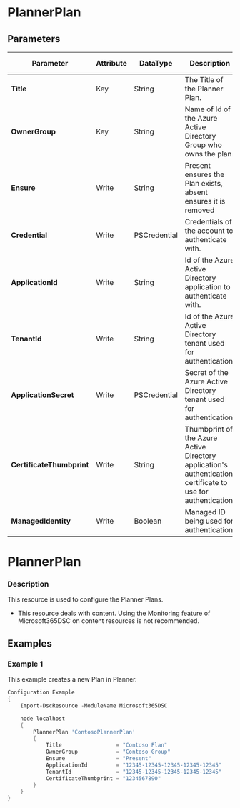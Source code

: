 ﻿# PlannerPlan

## Parameters

| Parameter | Attribute | DataType | Description | Allowed Values |
| --- | --- | --- | --- | --- |
| **Title** | Key | String | The Title of the Planner Plan. ||
| **OwnerGroup** | Key | String | Name of Id of the Azure Active Directory Group who owns the plan ||
| **Ensure** | Write | String | Present ensures the Plan exists, absent ensures it is removed |Present, Absent|
| **Credential** | Write | PSCredential | Credentials of the account to authenticate with. ||
| **ApplicationId** | Write | String | Id of the Azure Active Directory application to authenticate with. ||
| **TenantId** | Write | String | Id of the Azure Active Directory tenant used for authentication. ||
| **ApplicationSecret** | Write | PSCredential | Secret of the Azure Active Directory tenant used for authentication. ||
| **CertificateThumbprint** | Write | String | Thumbprint of the Azure Active Directory application's authentication certificate to use for authentication. ||
| **ManagedIdentity** | Write | Boolean | Managed ID being used for authentication. ||

# PlannerPlan

### Description

This resource is used to configure the Planner Plans.

* This resource deals with content. Using the Monitoring feature
  of Microsoft365DSC on content resources is not recommended.

## Examples

### Example 1

This example creates a new Plan in Planner.

```powershell
Configuration Example
{
    Import-DscResource -ModuleName Microsoft365DSC

    node localhost
    {
        PlannerPlan 'ContosoPlannerPlan'
        {
            Title                 = "Contoso Plan"
            OwnerGroup            = "Contoso Group"
            Ensure                = "Present"
            ApplicationId         = "12345-12345-12345-12345-12345"
            TenantId              = "12345-12345-12345-12345-12345"
            CertificateThumbprint = "1234567890"
        }
    }
}
```

